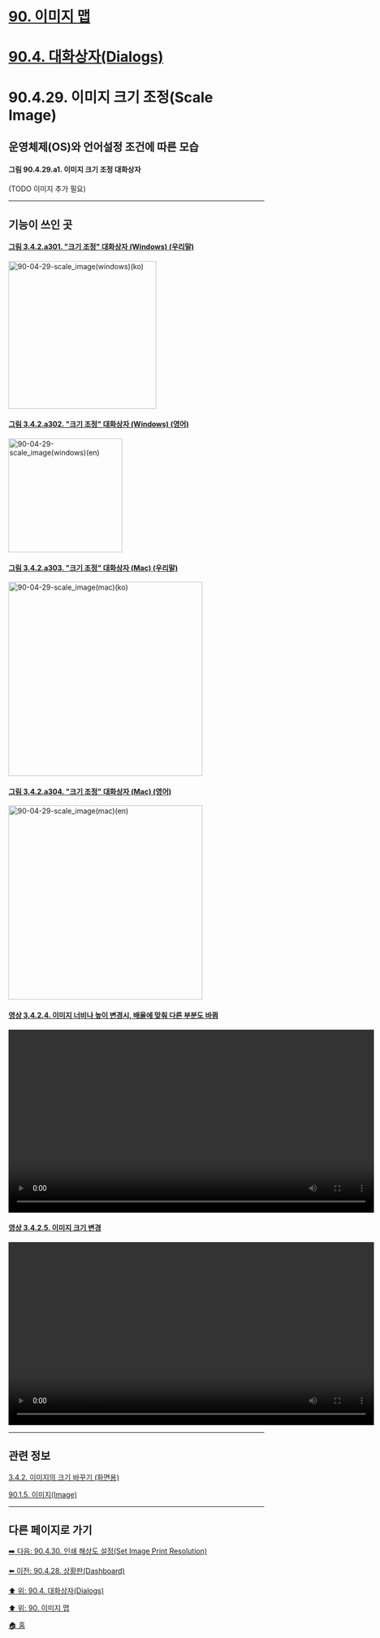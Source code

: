 # [90. 이미지 맵](./90-00-image-map.md)
# [90.4. 대화상자(Dialogs)](./90-04-00-dialogs.md)
# 90.4.29. 이미지 크기 조정(Scale Image)
## 운영체제(OS)와 언어설정 조건에 따른 모습
#### 그림 90.4.29.a1. 이미지 크기 조정 대화상자
(TODO 이미지 추가 필요)

***

## 기능이 쓰인 곳

#### [그림 3.4.2.a301. "크기 조정" 대화상자 (Windows) (우리말)](https://wonder13662.github.io/gimp/2.10.36_ko/03-04-02-change-the-size-of-an-image-for-the-screen.html#%EA%B7%B8%EB%A6%BC-342a301-%ED%81%AC%EA%B8%B0-%EC%A1%B0%EC%A0%95-%EB%8C%80%ED%99%94%EC%83%81%EC%9E%90-windows-%EC%9A%B0%EB%A6%AC%EB%A7%90)
<img width="291" alt="90-04-29-scale_image(windows)(ko)" src="https://github.com/wonder13662/gimp/assets/15767104/b88ded56-3fe1-4009-84ce-aa0939259794">

#### [그림 3.4.2.a302. "크기 조정" 대화상자 (Windows) (영어)](https://wonder13662.github.io/gimp/2.10.36_ko/03-04-02-change-the-size-of-an-image-for-the-screen.html#%EA%B7%B8%EB%A6%BC-342a302-%ED%81%AC%EA%B8%B0-%EC%A1%B0%EC%A0%95-%EB%8C%80%ED%99%94%EC%83%81%EC%9E%90-windows-%EC%98%81%EC%96%B4)
<img width="224" alt="90-04-29-scale_image(windows)(en)" src="https://github.com/wonder13662/gimp/assets/15767104/669ea869-7a4f-4e5e-86e5-15e397a34f5f">

#### [그림 3.4.2.a303. "크기 조정" 대화상자 (Mac) (우리말)](https://wonder13662.github.io/gimp/2.10.36_ko/03-04-02-change-the-size-of-an-image-for-the-screen.html#%EA%B7%B8%EB%A6%BC-342a303-%ED%81%AC%EA%B8%B0-%EC%A1%B0%EC%A0%95-%EB%8C%80%ED%99%94%EC%83%81%EC%9E%90-mac-%EC%9A%B0%EB%A6%AC%EB%A7%90)
<img width="382" alt="90-04-29-scale_image(mac)(ko)" src="https://github.com/wonder13662/gimp/assets/15767104/0190813f-c259-4cb8-8a4b-b37a14923404">

#### [그림 3.4.2.a304. "크기 조정" 대화상자 (Mac) (영어)](https://wonder13662.github.io/gimp/2.10.36_ko/03-04-02-change-the-size-of-an-image-for-the-screen.html#%EA%B7%B8%EB%A6%BC-342a304-%ED%81%AC%EA%B8%B0-%EC%A1%B0%EC%A0%95-%EB%8C%80%ED%99%94%EC%83%81%EC%9E%90-mac-%EC%98%81%EC%96%B4)
<img width="382" alt="90-04-29-scale_image(mac)(en)" src="https://github.com/wonder13662/gimp/assets/15767104/3622bd06-1a1f-4bb4-8d7a-2cc84e9da081">

#### [영상 3.4.2.4. 이미지 너비나 높이 변경시, 배율에 맞춰 다른 부분도 바뀜](https://wonder13662.github.io/gimp/2.10.36_ko/03-04-02-change-the-size-of-an-image-for-the-screen.html#%EC%98%81%EC%83%81-3424-%EC%9D%B4%EB%AF%B8%EC%A7%80-%EB%84%88%EB%B9%84%EB%82%98-%EB%86%92%EC%9D%B4-%EB%B3%80%EA%B2%BD%EC%8B%9C-%EB%B0%B0%EC%9C%A8%EC%97%90-%EB%A7%9E%EC%B6%B0-%EB%8B%A4%EB%A5%B8-%EB%B6%80%EB%B6%84%EB%8F%84-%EB%B0%94%EB%80%9C)
<video controls="controls" width="720" environment="MacOS:Sonoma 14.2.1 GIMP 2.10.36" src="https://github.com/wonder13662/gimp/assets/15767104/6314855c-937d-49b6-a60f-c21520351012"></video>

#### [영상 3.4.2.5. 이미지 크기 변경](https://wonder13662.github.io/gimp/2.10.36_ko/03-04-02-change-the-size-of-an-image-for-the-screen.html#%EC%98%81%EC%83%81-3425-%EC%9D%B4%EB%AF%B8%EC%A7%80-%ED%81%AC%EA%B8%B0-%EB%B3%80%EA%B2%BD)
<video controls="controls" width="720" environment="MacOS:Sonoma 14.2.1 GIMP 2.10.36" src="https://github.com/wonder13662/gimp/assets/15767104/b72a1800-9efa-4bff-8ac5-7197b2161196"></video>

***

## 관련 정보

[3.4.2. 이미지의 크기 바꾸기 (화면용)](./03-04-02-change-the-size-of-an-image-for-the-screen.md)

[90.1.5. 이미지(Image)](./90-01-05-image.md)

***

## 다른 페이지로 가기

[➡️ 다음: 90.4.30. 인쇄 해상도 설정(Set Image Print Resolution)](./90-04-30-set_image_print_resolution.md)

[⬅️ 이전: 90.4.28. 상황판(Dashboard)](./90-04-28-dashboard.md)

[⬆️ 위: 90.4. 대화상자(Dialogs)](./90-04-00-dialogs.md)

[⬆️ 위: 90. 이미지 맵](./90-00-image-map.md)

[🏠 홈](./00-home.md)
